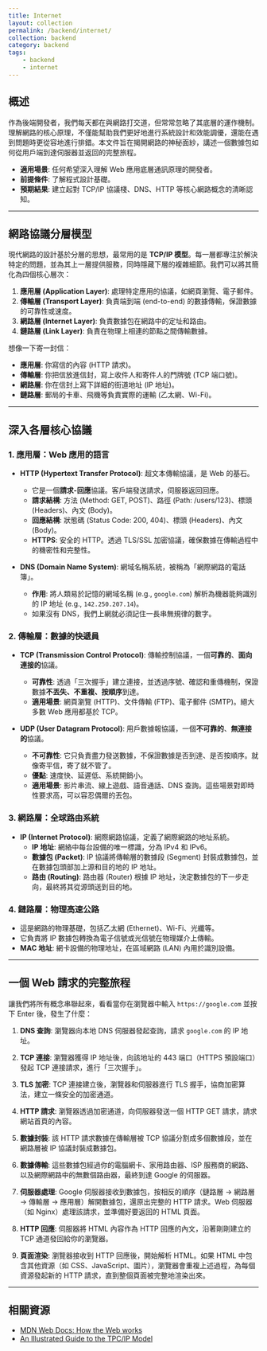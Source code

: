 ```yaml
---
title: Internet
layout: collection
permalink: /backend/internet/
collection: backend
category: backend
tags:
    - backend
    - internet
---
```


## 概述

作為後端開發者，我們每天都在與網路打交道，但常常忽略了其底層的運作機制。理解網路的核心原理，不僅能幫助我們更好地進行系統設計和效能調優，還能在遇到問題時更從容地進行排錯。本文件旨在揭開網路的神秘面紗，講述一個數據包如何從用戶端到達伺服器並返回的完整旅程。

-   **適用場景**: 任何希望深入理解 Web 應用底層通訊原理的開發者。
-   **前提條件**: 了解程式設計基礎。
-   **預期結果**: 建立起對 TCP/IP 協議棧、DNS、HTTP 等核心網路概念的清晰認知。

---

## 網路協議分層模型

現代網路的設計基於分層的思想，最常用的是 **TCP/IP 模型**。每一層都專注於解決特定的問題，並為其上一層提供服務，同時隱藏下層的複雜細節。我們可以將其簡化為四個核心層次：

1.  **應用層 (Application Layer)**: 處理特定應用的協議，如網頁瀏覽、電子郵件。
2.  **傳輸層 (Transport Layer)**: 負責端到端 (end-to-end) 的數據傳輸，保證數據的可靠性或速度。
3.  **網路層 (Internet Layer)**: 負責數據包在網路中的定址和路由。
4.  **鏈路層 (Link Layer)**: 負責在物理上相連的節點之間傳輸數據。

想像一下寄一封信：

-   **應用層**: 你寫信的內容 (HTTP 請求)。
-   **傳輸層**: 你把信放進信封，寫上收件人和寄件人的門牌號 (TCP 端口號)。
-   **網路層**: 你在信封上寫下詳細的街道地址 (IP 地址)。
-   **鏈路層**: 郵局的卡車、飛機等負責實際的運輸 (乙太網、Wi-Fi)。

---

## 深入各層核心協議

### 1. 應用層：Web 應用的語言

-   **HTTP (Hypertext Transfer Protocol)**: 超文本傳輸協議，是 Web 的基石。

    -   它是一個**請求-回應**協議。客戶端發送請求，伺服器返回回應。
    -   **請求結構**: 方法 (Method: GET, POST)、路徑 (Path: /users/123)、標頭 (Headers)、內文 (Body)。
    -   **回應結構**: 狀態碼 (Status Code: 200, 404)、標頭 (Headers)、內文 (Body)。
    -   **HTTPS**: 安全的 HTTP。透過 TLS/SSL 加密協議，確保數據在傳輸過程中的機密性和完整性。

-   **DNS (Domain Name System)**: 網域名稱系統，被稱為「網際網路的電話簿」。
    -   **作用**: 將人類易於記憶的網域名稱 (e.g., `google.com`) 解析為機器能夠識別的 IP 地址 (e.g., `142.250.207.14`)。
    -   如果沒有 DNS，我們上網就必須記住一長串無規律的數字。

### 2. 傳輸層：數據的快遞員

-   **TCP (Transmission Control Protocol)**: 傳輸控制協議，一個**可靠的**、**面向連接的**協議。

    -   **可靠性**: 透過「三次握手」建立連接，並透過序號、確認和重傳機制，保證數據**不丟失、不重複、按順序**到達。
    -   **適用場景**: 網頁瀏覽 (HTTP)、文件傳輸 (FTP)、電子郵件 (SMTP)。絕大多數 Web 應用都基於 TCP。

-   **UDP (User Datagram Protocol)**: 用戶數據報協議，一個**不可靠的**、**無連接的**協議。
    -   **不可靠性**: 它只負責盡力發送數據，不保證數據是否到達、是否按順序。就像寄平信，寄了就不管了。
    -   **優點**: 速度快、延遲低、系統開銷小。
    -   **適用場景**: 影片串流、線上遊戲、語音通話、DNS 查詢。這些場景對即時性要求高，可以容忍偶爾的丟包。

### 3. 網路層：全球路由系統

-   **IP (Internet Protocol)**: 網際網路協議，定義了網際網路的地址系統。
    -   **IP 地址**: 網絡中每台設備的唯一標識，分為 IPv4 和 IPv6。
    -   **數據包 (Packet)**: IP 協議將傳輸層的數據段 (Segment) 封裝成數據包，並在數據包頭部加上源和目的地的 IP 地址。
    -   **路由 (Routing)**: 路由器 (Router) 根據 IP 地址，決定數據包的下一步走向，最終將其從源頭送到目的地。

### 4. 鏈路層：物理高速公路

-   這是網路的物理基礎，包括乙太網 (Ethernet)、Wi-Fi、光纖等。
-   它負責將 IP 數據包轉換為電子信號或光信號在物理媒介上傳輸。
-   **MAC 地址**: 網卡設備的物理地址，在區域網路 (LAN) 內用於識別設備。

---

## 一個 Web 請求的完整旅程

讓我們將所有概念串聯起來，看看當你在瀏覽器中輸入 `https://google.com` 並按下 Enter 後，發生了什麼：

1.  **DNS 查詢**: 瀏覽器向本地 DNS 伺服器發起查詢，請求 `google.com` 的 IP 地址。

2.  **TCP 連接**: 瀏覽器獲得 IP 地址後，向該地址的 443 端口（HTTPS 預設端口）發起 TCP 連接請求，進行「三次握手」。

3.  **TLS 加密**: TCP 連接建立後，瀏覽器和伺服器進行 TLS 握手，協商加密算法，建立一條安全的加密通道。

4.  **HTTP 請求**: 瀏覽器透過加密通道，向伺服器發送一個 HTTP GET 請求，請求網站首頁的內容。

5.  **數據封裝**: 該 HTTP 請求數據在傳輸層被 TCP 協議分割成多個數據段，並在網路層被 IP 協議封裝成數據包。

6.  **數據傳輸**: 這些數據包經過你的電腦網卡、家用路由器、ISP 服務商的網路、以及網際網路中的無數個路由器，最終到達 Google 的伺服器。

7.  **伺服器處理**: Google 伺服器接收到數據包，按相反的順序（鏈路層 → 網路層 → 傳輸層 → 應用層）解開數據包，還原出完整的 HTTP 請求。Web 伺服器（如 Nginx）處理該請求，並準備好要返回的 HTML 頁面。

8.  **HTTP 回應**: 伺服器將 HTML 內容作為 HTTP 回應的內文，沿著剛剛建立的 TCP 通道發回給你的瀏覽器。

9.  **頁面渲染**: 瀏覽器接收到 HTTP 回應後，開始解析 HTML。如果 HTML 中包含其他資源（如 CSS、JavaScript、圖片），瀏覽器會重複上述過程，為每個資源發起新的 HTTP 請求，直到整個頁面被完整地渲染出來。

---

## 相關資源

-   [MDN Web Docs: How the Web works](https://developer.mozilla.org/en-US/docs/Learn/Common_questions/How_does_the_Web_work)
-   [An Illustrated Guide to the TPC/IP Model](https://www.youtube.com/watch?v=n3aEA_a2m3A)
